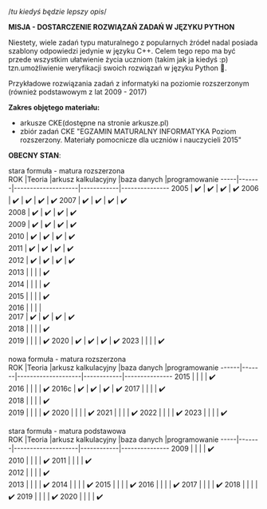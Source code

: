 /*tu kiedyś będzie lepszy opis*/

<b>MISJA - DOSTARCZENIE ROZWIĄZAŃ ZADAŃ W JĘZYKU PYTHON</b>

Niestety, wiele zadań typu maturalnego z popularnych żródeł nadal posiada szablony odpowiedzi jedynie w języku C++. Celem tego repo ma być przede wszystkim ułatwienie życia uczniom (takim jak ja kiedyś :p) tzn.umożliwienie weryfikacji swoich rozwiązań w języku Python 🐍.

Przykładowe rozwiązania zadań z informatyki na poziomie rozszerzonym (również podstawowym z lat 2009 - 2017)

<b>Zakres objętego materiału: </b>
- arkusze CKE(dostępne na stronie arkusze.pl)
- zbiór zadań CKE "EGZAMIN MATURALNY INFORMATYKA Poziom rozszerzony. Materiały pomocnicze dla uczniów i nauczycieli 2015"


<b>OBECNY STAN</b>:

stara formuła - matura rozszerzona				
ROK	 |Teoria |arkusz kalkulacyjny |baza danych |programowanie
-----|-------|--------------------|------------|---------------
2005 |  ✔️   |        ✔️      		|			✔️     |		  ✔️
2006 |  ✔️	 |          ✔️    		|			 ✔️    |		  ✔️
2007 |  ✔️  |           ✔️       |		 ✔️      |		  ✔️			  
2008 |   ✔️  |         ✔️ 		    |			   ✔️  |		  ✔️			  
2009 |   ✔️		 |         ✔️     			|			  ✔️     |		  ✔️			  
2010 |   ✔️		 |        ✔️      			|			 ✔️      |		  ✔️		  
2011 |   	✔️	 |         ✔️     			|			 ✔️      |		  ✔️			  	
2012 |   ✔️		 |           ✔️   			|			   ✔️    |		  ✔️		  
2013 |   		 |              			|			       |		  ✔️	  
2014 |   		 |              			|			       |		  ✔️	  	
2015 |   		 |              			|			       |		  ✔️	  
2016 |   		 |              			|			       |		 
2017 |  ✔️	 		 |              ✔️				|			  ✔️	     |		  ✔️			  	
2018 |   		 |              			|			       |		  ✔️	  
2019 |   		 |              			|			       |		  ✔️
2020 |  ✔️ 		 |          ✔️    			|			   ✔️    |		  ✔️
2023 |   		 |              			|			       |		  ✔️

nowa formuła - matura rozszerzona				
ROK	  |Teoria |arkusz kalkulacyjny |baza danych |programowanie
------|-------|--------------------|------------|---------------
2015  |   		|              			 |			      |		  ✔️	  
2016  |   		|              			 |			      |		  ✔️
2016c |  ✔️	|        ✔️ 		     |		✔️	    |		  ✔️
2017  |   		|              			 |			      |		  ✔️		  	
2018  |   		|              			 |			      |		  ✔️  
2019  |   		|              			 |			      |		  ✔️
2020  |   		|              			 |			      |		  ✔️
2021  |   		|              			 |			      |		  ✔️
2022  |   		|              			 |			      |		  ✔️
2023  |   		|              			 |			      |		  ✔️

stara formuła - matura podstawowa		
ROK	 |Teoria |arkusz kalkulacyjny |baza danych |programowanie
-----|-------|--------------------|------------|---------------
2009 |   		 |              			|			       |		  ✔️	  
2010 |   		 |              			|			       |		  ✔️
2011 |   		 |              			|			       |		  ✔️			  	
2012 |   		 |              			|			       |		  ✔️	  
2013 |   		 |              			|			       |		  ✔️
2014 |   		 |              			|			       |		  ✔️
2015 |   		 |              			|			       |		  ✔️
2016 |   		 |              			|			       |		  ✔️
2017 |   		 |              			|			       |		  ✔️
2018 |   		 |              			|			       |		  ✔️
2019 |   		 |              			|			       |		  ✔️
2020 |   		 |              			|			       |		  ✔️


